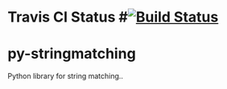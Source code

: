 # Travis CI Status #[![Build Status](https://travis-ci.org/kvpradap/py_stringmatching.svg?branch=master)](https://travis-ci.org/kvpradap/py_stringmatching)

# py-stringmatching
Python library for string matching..
